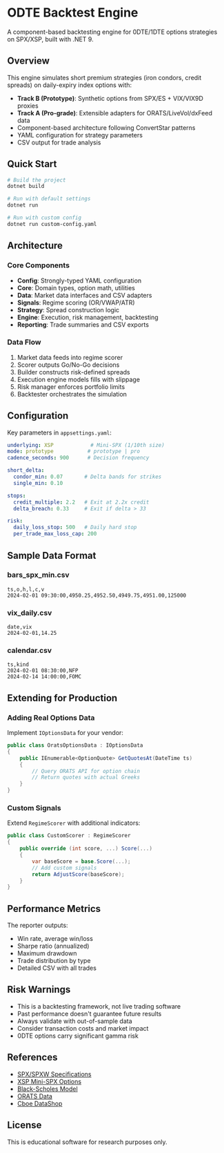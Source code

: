 # ODTE Backtest Engine

A component-based backtesting engine for 0DTE/1DTE options strategies on SPX/XSP, built with .NET 9.

## Overview

This engine simulates short premium strategies (iron condors, credit spreads) on daily-expiry index options with:
- **Track B (Prototype)**: Synthetic options from SPX/ES + VIX/VIX9D proxies
- **Track A (Pro-grade)**: Extensible adapters for ORATS/LiveVol/dxFeed data
- Component-based architecture following ConvertStar patterns
- YAML configuration for strategy parameters
- CSV output for trade analysis

## Quick Start

```bash
# Build the project
dotnet build

# Run with default settings
dotnet run

# Run with custom config
dotnet run custom-config.yaml
```

## Architecture

### Core Components
- **Config**: Strongly-typed YAML configuration
- **Core**: Domain types, option math, utilities
- **Data**: Market data interfaces and CSV adapters
- **Signals**: Regime scoring (OR/VWAP/ATR)
- **Strategy**: Spread construction logic
- **Engine**: Execution, risk management, backtesting
- **Reporting**: Trade summaries and CSV exports

### Data Flow
1. Market data feeds into regime scorer
2. Scorer outputs Go/No-Go decisions
3. Builder constructs risk-defined spreads
4. Execution engine models fills with slippage
5. Risk manager enforces portfolio limits
6. Backtester orchestrates the simulation

## Configuration

Key parameters in `appsettings.yaml`:

```yaml
underlying: XSP            # Mini-SPX (1/10th size)
mode: prototype           # prototype | pro
cadence_seconds: 900      # Decision frequency

short_delta:
  condor_min: 0.07       # Delta bands for strikes
  single_min: 0.10

stops:
  credit_multiple: 2.2   # Exit at 2.2x credit
  delta_breach: 0.33     # Exit if delta > 33

risk:
  daily_loss_stop: 500   # Daily hard stop
  per_trade_max_loss_cap: 200
```

## Sample Data Format

### bars_spx_min.csv
```csv
ts,o,h,l,c,v
2024-02-01 09:30:00,4950.25,4952.50,4949.75,4951.00,125000
```

### vix_daily.csv
```csv
date,vix
2024-02-01,14.25
```

### calendar.csv
```csv
ts,kind
2024-02-01 08:30:00,NFP
2024-02-14 14:00:00,FOMC
```

## Extending for Production

### Adding Real Options Data

Implement `IOptionsData` for your vendor:

```csharp
public class OratsOptionsData : IOptionsData
{
    public IEnumerable<OptionQuote> GetQuotesAt(DateTime ts)
    {
        // Query ORATS API for option chain
        // Return quotes with actual Greeks
    }
}
```

### Custom Signals

Extend `RegimeScorer` with additional indicators:

```csharp
public class CustomScorer : RegimeScorer
{
    public override (int score, ...) Score(...)
    {
        var baseScore = base.Score(...);
        // Add custom signals
        return AdjustScore(baseScore);
    }
}
```

## Performance Metrics

The reporter outputs:
- Win rate, average win/loss
- Sharpe ratio (annualized)
- Maximum drawdown
- Trade distribution by type
- Detailed CSV with all trades

## Risk Warnings

- This is a backtesting framework, not live trading software
- Past performance doesn't guarantee future results
- Always validate with out-of-sample data
- Consider transaction costs and market impact
- 0DTE options carry significant gamma risk

## References

- [SPX/SPXW Specifications](https://www.cboe.com/tradable_products/sp_500/spx_options/specifications/)
- [XSP Mini-SPX Options](https://www.cboe.com/tradable_products/sp_500/mini_spx_options/)
- [Black-Scholes Model](https://en.wikipedia.org/wiki/Black%E2%80%93Scholes_model)
- [ORATS Data](https://orats.com/one-minute-data)
- [Cboe DataShop](https://datashop.cboe.com/)

## License

This is educational software for research purposes only.